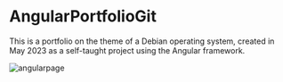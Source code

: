 # AngularPortfolioGit

This is a portfolio on the theme of a Debian operating system, created in May 2023 as a self-taught project using the Angular framework.

![angularpage](https://github.com/BanggEddy/AngularPortfolioGit/assets/108392457/d01efbbf-fa74-4066-b6a6-2577eca51ff0)
